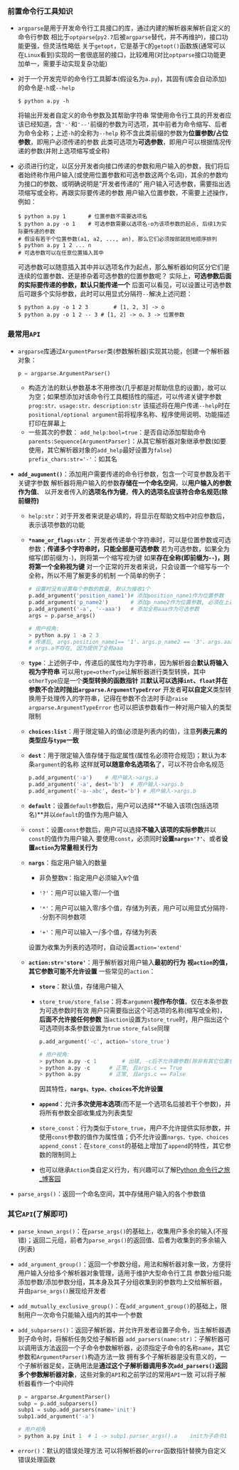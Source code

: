### 前置命令行工具知识

- `argparse`是用于开发命令行工具接口的库，通过内建的解析器来解析自定义的命令行参数
  相比于`optparse`(`py2.7`后被`argparse`替代，并不再维护)，接口功能更强，但灵活性略低
  关于`getopt`，它是基于`C`的`getopt()`函数族(通常可以在`Linux`看到)实现的一套很底层的接口，比较难用(对比`optparse`接口功能更加单一，需要手动实现复杂功能)

- 对于一个开发完毕的命令行工具脚本(假设名为`a.py`)，其固有(库会自动添加)的命令是`-h`或`--help`
  ```shell
  $ python a.py -h
  ```

  将输出开发者自定义的命令参数及其帮助字符串
  常使用命令行工具的开发者应该已经知道，含`'-'`和`'--'`前缀的参数为可选项，其中前者为命令缩写、后者为命令全称；上述`-h`的全称为`--help`
  称不含此类前缀的参数为**位置参数/占位参数**，即用户必须传递的参数
  此类可选项为**可选参数**，即用户可以根据情况传递的参数(并附上选项缩写或全称)

- 必须进行约定，以区分开发者向接口传递的参数和用户输入的参数，我们将后者始终称作用户输入(或使用位置参数和可选参数这两个名词)，其余的参数均为接口的参数、或明确说明是“开发者传递的”
  用户输入可选参数，需要指出选项缩写或全称，再跟实际要传递的参数
  用户输入位置参数，不需要上述操作，例如：

  ```shell
  $ python a.py 1		# 位置参数不需要选项名
  $ python a.py -o 1	# 可选参数需要以选项名-o为该项参数的起点, 后续1为实际要传递的参数
  # 假设有若干个位置参数(a1, a2, ..., an), 那么它们必须按部就班地顺序排列
  $ python a.py 1 2 ... n
  # 可选参数可以在任意位置插入其中
  ```

  可选参数可以随意插入其中并以选项名作为起点，那么解析器如何区分它们是连续的位置参数、还是掺杂着可选参数的位置参数呢？
  实际上，**可选参数后面的实际要传递的参数，默认只能传递一个**
  后面可以看见，可以设置让可选参数后可跟多个实际参数，此时可以用显式分隔符`--`解决上述问题：

  ```shell
  $ python a.py -o 1 2 3		# [1, 2, 3] -> o
  $ python a.py -o 1 2 -- 3	# [1, 2] -> o、3 -> 位置参数

### 最常用`API`

- `argparse`库通过`ArgumentParser`类(参数解析器)实现其功能，创建一个解析器对象：

  ```python
  p = argparse.ArgumentParser()
  ```

  - 构造方法的默认参数基本不用修改(几乎都是对帮助信息的设置)，故可以为空；如果想添加对该命令行工具概括性的描述，可以传递关键字参数`prog:str、usage:str、description:str`
    该描述将在用户传递`--help`时在`positional/optional argument`前将程序名称、程序使用说明、功能描述打印在屏幕上
  - 一些其次的参数：
    `add_help:bool=true`：是否自动添加帮助命令
    `parents:Sequence[ArgumentParser]`：从其它解析器对象继承参数(如要使用，其它解析器对象的`add_help`最好设置为`false`)
    `prefix_chars:str='-'`：如其名

- **`add_augument()`**：添加用户需要传递的命令行参数，包含一个可变参数及若干关键字参数
  解析器将用户输入的参数**存储在一个命名空间**，以**用户输入的参数作为值**、
  以开发者传入的**选项名作为键**，**传入的选项名应该符合命名规范(除前缀符)**

  - `help:str`：对于开发者来说是必填的，将显示在帮助文档中对应参数后，表示该项参数的功能

  - **`*name_or_flags:str`**：
    开发者传递单个字符串时，可以是位置参数或可选参数；**传递多个字符串时，只能全部是可选参数**
    若为可选参数，如果全为缩写(即前缀为`-`)，则将第一个缩写视为键
    如果**存在全称(即前缀为`--`)，则将第一个全称视为键**
    对一个正常的开发者来说，只会设置一个缩写与一个全称，所以不用了解更多的机制
    一个简单的例子：

    ```python
    # 设置时没有设置每个参数的数量, 默认为接收1个
    p.add_argument('position_name1')# 添加position_name1作为位置参数
    p.add_argument('p_name2')		# 添加p_name2作为位置参数, 必须在上述参数后传递
    p.add_argument('-a', '--aaa')	# 添加全称aaa作为可选参数
    args = p.parse_args()
    
    # 用户视角:
    > python a.py 1 -a 2 3
    # 传递后, args.position_name1== '1'、args.p_name2 == '3'、args.aaa == '2'
    # args.a不存在, 因为提供了全称aaa
    ```

  - **`type`**：上述例子中，传递后的属性均为字符串，因为解析器会**默认将输入视为字符串**
    可以用`type=otherType`让解析器进行类型转换，其中`otherType`应是一个**类型转换的函数指针**
    其**默认可以选择`int`、`float`**并在参数**不合法时抛出`argparse.ArgumentTypeError`**
    开发者**可以自定义**类型转换用于处理传入的字符串，记得在参数不合法时手动`raise argparse.ArgumentTypeError`
    也可以把该参数看作一种对用户输入的类型限制

  - **`choices:list`**：用于限定输入的值(必须是列表内的值)，注意**列表元素的类型应与`type`一致**

  - **`dest`**：用于限定输入值存储于指定属性(属性名必须符合规范)；默认为本条`argument`的名称
    这样就**可以随意命名选项名**了，可以不符合命名规范

    ```python
    p.add_argument('-a')	# 用户输入->args.a
    p.add_argument('-a', dest='b')	# 用户输入->args.b
    p.add_argument('-a--abc', dest='b')	# 用户输入->args.b

  - **`default`**：设置`default`参数后，用户可以选择**不输入该项(包括选项名)**并以`default`的值作为用户输入

  - `const`：设置`const`参数后，用户可以选择**不输入该项的实际参数**并以`const`的值作为用户输入
    要使用`const`，必须同时**设置`nargs='?'`**、或者**设置`action`为常量相关行为**

  - **`nargs`**：指定用户输入的数量

    - 非负整数`N`：指定用户必须输入`N`个值

    - `'?'`：用户可以输入零/一个值

    - `'*'`：用户可以输入零/多个值，存储为列表，用户可以用显式分隔符`--`分割不同参数项

    - `'+'`：用户可以输入一/多个值，存储为列表


    设置为收集为列表的选项时，自动设置`action='extend'`

  - **`action:str='store'`**：用于解析器对用户输入**最初的行为**
    **视`action`的值，其它参数可能不允许设置**
    一些常见的`action`：

    - **`store`**：默认值，存储用户输入

    - `store_true/store_false`：将本`argument`**视作布尔值**，仅在本条参数为可选参数时有效
      用户只需要指出这个可选项的名称(缩写或全称)，**后面不允许接任何参数**
      当`action`设置为`store_true`时，用户指出这个可选项则本条参数设置为`true`
      `store_false`同理

      ```python
      p.add_argument('-c', action='store_true')
      
      # 用户视角:
      > python a.py -c 1		# 出错, -c后不允许跟参数(除非有其它位置参数在后面)
      > python a.py -c		# 正常, 且args.c == True
      > python a.py			# 正常, 且args.c == False
      ```

      因其特性，**`nargs、type、choices`不允许设置**

    - **`append`**：允许**多次使用本选项**(而不是一个选项名后接若干个参数)，并将所有参数全部收集成为列表类型

    - `store_const`：行为类似于`store_true`，用户不允许提供实际参数，并使用`const`参数的值作为属性值；仍不允许设置`nargs、type、choices`
      `append_const`：在`store_const`的基础上增加了`append`的特性，其它参数的限制同上

    - 也可以继承`Action`类自定义行为，有兴趣可以了解[Python 命令行之旅_博客园](https://www.cnblogs.com/xueweihan/p/11415703.html)

- `parse_args()`：返回一个命名空间，其中存储用户输入的各个参数值

### 其它`API`(了解即可)

- `parse_known_args()`：在`parse_args()`的基础上，收集用户多余的输入(不报错)；返回二元组，前者为`parse_args()`的返回值、后者为收集到的多余输入(列表)

- `add_argument_group()`：返回一个参数分组，用法和解析器对象一致，方便将用户输入分给多个解析器对象管理，适用于维护大型命令行工具
  参数分组只能添加参数/添加参数分组，其本身及其子分组收集到的参数均上交给解析器，并由`parse_args()`展现给开发者

- `add_mutually_exclusive_group()`：在`add_argument_group()`的基础上，限制用户一次命令只能输入组内的其中一个参数

- `add_subparsers()`：返回子解析器，并允许开发者设置子命令，当主解析器遇到子命令时，将解析任务交给子解析器
  `add_parsers(name:str)`：子解析器可以调用该方法返回一个子命令参数解析器，必须指定子命令的名称`name`，其它参数和`ArgumentParser()`构造方法一致
  拥有多个子解析器是没有意义的，一个子解析器足矣，正确用法是**通过这个子解析器调用多次`add_parsers()`返回多个参数解析器对象**，这些对象的`API`和之前学过的常用`API`一致
  可以将子解析器看作一个中间件
  ```python
  p = argparse.ArgumentParser()
  subp = p.add_subparsers()
  subp1 = subp.add_parsers(name='init')
  subp1.add_argument('-a')
  
  # 用户视角
  > python a.py init 1	# 1 -> subp1.parser_args().a	init为子命令1

- `error()`：默认的错误处理方法
  可以将解析器的`error`函数指针替换为自定义错误处理函数